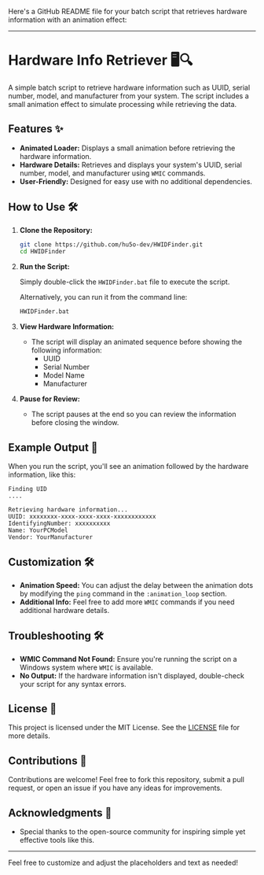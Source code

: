 Here's a GitHub README file for your batch script that retrieves hardware information with an animation effect:

---

# Hardware Info Retriever 🖥️🔍

A simple batch script to retrieve hardware information such as UUID, serial number, model, and manufacturer from your system. The script includes a small animation effect to simulate processing while retrieving the data.

## Features ✨

- **Animated Loader:** Displays a small animation before retrieving the hardware information.
- **Hardware Details:** Retrieves and displays your system's UUID, serial number, model, and manufacturer using `WMIC` commands.
- **User-Friendly:** Designed for easy use with no additional dependencies.

## How to Use 🛠️

1. **Clone the Repository:**

   ```bash
   git clone https://github.com/hu5o-dev/HWIDFinder.git
   cd HWIDFinder
   ```

2. **Run the Script:**

   Simply double-click the `HWIDFinder.bat` file to execute the script.

   Alternatively, you can run it from the command line:

   ```bash
   HWIDFinder.bat
   ```

3. **View Hardware Information:**

   - The script will display an animated sequence before showing the following information:
     - UUID
     - Serial Number
     - Model Name
     - Manufacturer

4. **Pause for Review:**

   - The script pauses at the end so you can review the information before closing the window.

## Example Output 📸

When you run the script, you'll see an animation followed by the hardware information, like this:

```
Finding UID
....

Retrieving hardware information...
UUID: xxxxxxxx-xxxx-xxxx-xxxx-xxxxxxxxxxxx
IdentifyingNumber: xxxxxxxxxx
Name: YourPCModel
Vendor: YourManufacturer
```

## Customization 🛠️

- **Animation Speed:** You can adjust the delay between the animation dots by modifying the `ping` command in the `:animation_loop` section.
- **Additional Info:** Feel free to add more `WMIC` commands if you need additional hardware details.

## Troubleshooting 🛠️

- **WMIC Command Not Found:** Ensure you're running the script on a Windows system where `WMIC` is available.
- **No Output:** If the hardware information isn't displayed, double-check your script for any syntax errors.

## License 📜

This project is licensed under the MIT License. See the [LICENSE](LICENSE) file for more details.

## Contributions 🤝

Contributions are welcome! Feel free to fork this repository, submit a pull request, or open an issue if you have any ideas for improvements.

## Acknowledgments 🙌

- Special thanks to the open-source community for inspiring simple yet effective tools like this.

---

Feel free to customize and adjust the placeholders and text as needed!
